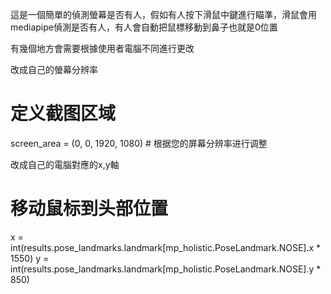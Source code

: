 這是一個簡單的偵測螢幕是否有人，假如有人按下滑鼠中鍵進行瞄準，滑鼠會用mediapipe偵測是否有人，有人會自動把鼠標移動到鼻子也就是0位置

有幾個地方會需要根據使用者電腦不同進行更改

改成自己的螢幕分辨率

# 定义截图区域
screen_area = (0, 0, 1920, 1080)  # 根据您的屏幕分辨率进行调整


改成自己的電腦對應的x,y軸

# 移动鼠标到头部位置
x = int(results.pose_landmarks.landmark[mp_holistic.PoseLandmark.NOSE].x * 1550)
y = int(results.pose_landmarks.landmark[mp_holistic.PoseLandmark.NOSE].y * 850)


